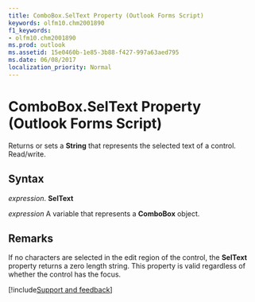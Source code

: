 ```yaml
---
title: ComboBox.SelText Property (Outlook Forms Script)
keywords: olfm10.chm2001890
f1_keywords:
- olfm10.chm2001890
ms.prod: outlook
ms.assetid: 15e0460b-1e85-3b88-f427-997a63aed795
ms.date: 06/08/2017
localization_priority: Normal
---
```



# ComboBox.SelText Property (Outlook Forms Script)

Returns or sets a  **String** that represents the selected text of a control. Read/write.


## Syntax

_expression_. **SelText**

_expression_ A variable that represents a  **ComboBox** object.


## Remarks

If no characters are selected in the edit region of the control, the  **SelText** property returns a zero length string. This property is valid regardless of whether the control has the focus.

[!include[Support and feedback](~/includes/feedback-boilerplate.md)]